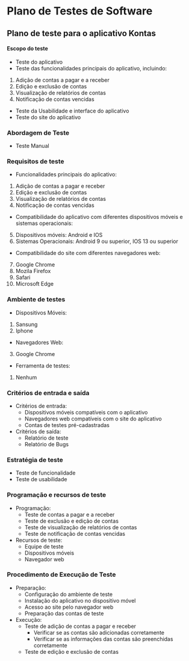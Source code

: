 # Plano de Testes de Software

## Plano de teste para o aplicativo Kontas

#### Escopo do teste
* Teste do aplicativo
* Teste das funcionalidades principais do aplicativo, incluindo:
1. Adição de contas a pagar e a receber
2. Edição e exclusão de contas 
3. Visualização de relatórios de contas
4. Notificação de contas vencidas
* Teste da Usabilidade e interface do aplicativo
* Teste do site do aplicativo 

### Abordagem de Teste
* Teste Manual

### Requisitos de teste 

* Funcionalidades principais do aplicativo:
1. Adição de contas a pagar e receber
2. Edição e exclusão de contas 
3. Visualização de relatórios de contas 
4. Notificação de contas vencidas
* Compatibilidade do aplicativo com diferentes dispositivos móveis e sistemas operacionais:
5. Dispositivos móveis: Android e IOS
6. Sistemas Operacionais: Android 9 ou superior, IOS 13 ou superior
* Compatibilidade do site com diferentes navegadores web:
7. Google Chrome
8. Mozila Firefox
9. Safari
10. Microsoft Edge 

### Ambiente de testes

* Dispositivos Móveis:
1. Sansung
2.  Iphone 
* Navegadores Web:
3. Google Chrome
* Ferramenta de testes:
1. Nenhum

### Critérios de entrada e saída

* Critérios de entrada:
	* Dispositivos móveis compatíveis com o aplicativo
	* Navegadores web compatíveis com o site do aplicativo
	* Contas de testes pré-cadastradas 
* Critérios de saída:
	* Relatório de teste
	* Relatório de Bugs 


### Estratégia de teste
* Teste de funcionalidade
* Teste de usabilidade


### Programação e recursos de teste

* Programação:
	* Teste de contas a pagar e a receber
	* Teste de exclusão e edição de contas 
	* Teste de visualização de relatórios de contas
	* Teste de notificação de contas vencidas
* Recursos de teste:
	* Equipe de teste 
	* Dispositivos móveis 
	* Navegador web 

### Procedimento de Execução de Teste 
* Preparação:
	* Configuração do ambiente de teste 
	* Instalação do aplicativo no dispositivo móvel
	* Acesso ao site pelo navegador web
	* Preparação das contas de teste
* Execução: 
	* Teste de adição de contas a pagar e receber 
		* Verificar se as contas são adicionadas corretamente 
		* Verificar se as informações das contas são preenchidas corretamente
	* Teste de edição e exclusão de contas   
